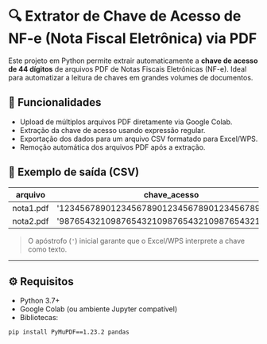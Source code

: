 # 🔍 Extrator de Chave de Acesso de NF-e (Nota Fiscal Eletrônica) via PDF

Este projeto em Python permite extrair automaticamente a **chave de acesso de 44 dígitos** de arquivos PDF de Notas Fiscais Eletrônicas (NF-e). Ideal para automatizar a leitura de chaves em grandes volumes de documentos.

## 📌 Funcionalidades

- Upload de múltiplos arquivos PDF diretamente via Google Colab.
- Extração da chave de acesso usando expressão regular.
- Exportação dos dados para um arquivo CSV formatado para Excel/WPS.
- Remoção automática dos arquivos PDF após a extração.

## 📁 Exemplo de saída (CSV)

| arquivo           | chave_acesso                   |
|-------------------|-------------------------------|
| nota1.pdf         | '12345678901234567890123456789012345678901234 |
| nota2.pdf         | '98765432109876543210987654321098765432109876 |

> O apóstrofo (`'`) inicial garante que o Excel/WPS interprete a chave como texto.

---

## ⚙️ Requisitos

- Python 3.7+
- Google Colab (ou ambiente Jupyter compatível)
- Bibliotecas:

```bash
pip install PyMuPDF==1.23.2 pandas
